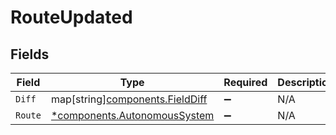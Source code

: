 # RouteUpdated


## Fields

| Field                                                                       | Type                                                                        | Required                                                                    | Description                                                                 |
| --------------------------------------------------------------------------- | --------------------------------------------------------------------------- | --------------------------------------------------------------------------- | --------------------------------------------------------------------------- |
| `Diff`                                                                      | map[string][components.FieldDiff](../../models/components/fielddiff.md)     | :heavy_minus_sign:                                                          | N/A                                                                         |
| `Route`                                                                     | [*components.AutonomousSystem](../../models/components/autonomoussystem.md) | :heavy_minus_sign:                                                          | N/A                                                                         |